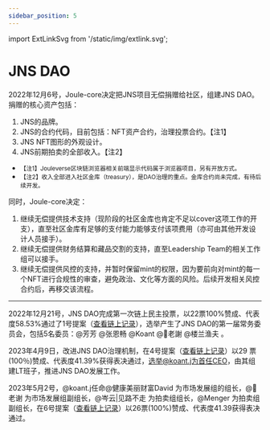```yaml
---
sidebar_position: 5
---
```


import ExtLinkSvg from '/static/img/extlink.svg';

# JNS DAO

2022年12月6号，Joule-core决定把JNS项目无偿捐赠给社区，组建JNS DAO。捐赠的核心资产包括：

1. JNS的品牌。
2. JNS的合约代码，目前包括：NFT资产合约，治理投票合约。【注1】
3. JNS NFT图形的外观设计。
4. JNS前期拍卖的全部收入。【注2】

- <small>【注1】Jouleverse区块链浏览器相关前端显示代码属于浏览器项目，另有开放方式。</small>
- <small>【注2】收入全部进入社区金库（treasury），是DAO治理的重点。金库合约尚未完成，有待后续开发。</small>

同时，Joule-core决定：
1. 继续无偿提供技术支持（现阶段的社区金库也肯定不足以cover这项工作的开支），直至社区金库有足够的支付能力能够支付该项费用（亦可由其他开发设计人员接手）。
2. 继续无偿提供财务结算和藏品交割的支持，直至Leadership Team的相关工作组可以接手。
3. 继续无偿提供风控的支持，并暂时保留mint的权限，因为要前向对mint的每一个NFT进行合规性的审查，避免政治、文化等方面的风险。后续开发相关风控合约后，再移交该流程。

---

2022年12月21号，JNS DAO完成第一次链上民主投票，以22票100%赞成、代表度58.53%通过了1号提案（[查看链上记录<ExtLinkSvg />](https://jscan.blockcoach.com/#/jnsvote)），选举产生了JNS DAO的第一届常务委员会，包括5名委员：@芳芳 @张恩畅 @Koant  @🌱老謝 @楼兰渔夫 。

2023年4月9日，改进JNS DAO治理机制，在4号提案（[查看链上记录<ExtLinkSvg />](https://jscan.blockcoach.com/#/jnsvote)）以29 票(100％)赞成、代表度41.39%获得表决通过，选举@koant.j为首任CEO，由其组建LT班子，推进JNS DAO发展工作。

2023年5月2号，@koant.j任命@健康美丽财富David 为市场发展组的组长，@🌱老谢 为市场发展组副组长，@岑云|见路不走 为拍卖组组长，@Menger 为拍卖组副组长，在6号提案（[查看链上记录<ExtLinkSvg />](https://jscan.blockcoach.com/#/jnsvote)）以26票(100%)赞成、代表度41.39获得表决通过。
